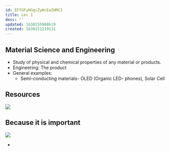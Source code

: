 ```yaml
---
id: EFfGFyHGgcZyWcEaIHMC3
title: Lec 1
desc: ''
updated: 1630155908619
created: 1630151219131
---
```

## Material Science and Engineering
* Study of physical and chemical properties of any material or products.
* Engineering: The product
* General examples:
    * Semi-conducting materials- OLED (Organic LED- phones), Solar Cell

## Resources
![](/assets/images/![](/assets/images/2021-08-28-18-31-20.png).png)

## Because it is important
![](/assets/images/2021-08-28-18-34-29.png)

*  

